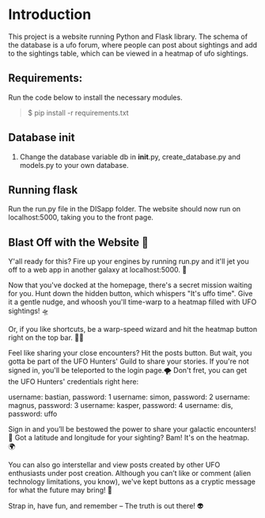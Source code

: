 # Introduction
This project is a website running Python and Flask library.
The schema of the database is a ufo forum, where people can post about sightings and add to the sightings table, which can be viewed in a heatmap of ufo sightings.



## Requirements:
Run the code below to install the necessary modules.

>$ pip install -r requirements.txt


## Database init
1. Change the database variable db in __init__.py, create_database.py and models.py to your own database.


## Running flask
Run the run.py file in the DISapp folder. The website should now run on localhost:5000, taking you to the front page.


## Blast Off with the Website 🚀
Y'all ready for this? Fire up your engines by running run.py and it'll jet you off to a web app in another galaxy at localhost:5000. 🌌

Now that you've docked at the homepage, there's a secret mission waiting for you. Hunt down the hidden button, which whispers "It's uffo time". Give it a gentle nudge, and whoosh you'll time-warp to a heatmap filled with UFO sightings! 🛸

Or, if you like shortcuts, be a warp-speed wizard and hit the heatmap button right on the top bar. 🧙‍♂️

Feel like sharing your close encounters? Hit the posts button. But wait, you gotta be part of the UFO Hunters' Guild to share your stories. If you're not signed in, you'll be teleported to the login page.🌪️ Don't fret, you can get the UFO Hunters' credentials right here:

username: bastian, password: 1
username: simon, password: 2
username: magnus, password: 3
username: kasper, password: 4
username: dis, password: uffo

Sign in and you’ll be bestowed the power to share your galactic encounters! 🌠 Got a latitude and longitude for your sighting? Bam! It's on the heatmap. 🌍

You can also go interstellar and view posts created by other UFO enthusiasts under post creation. Although you can’t like or comment (alien technology limitations, you know), we've kept buttons as a cryptic message for what the future may bring! 🌟

Strap in, have fun, and remember – The truth is out there! 👽
